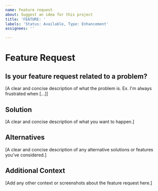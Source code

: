 ```yaml
---
name: Feature request
about: Suggest an idea for this project
title: 'FEATURE: '
labels: 'Status: Available, Type: Enhancement'
assignees: ''

---
```


# Feature Request

## Is your feature request related to a problem?

[A clear and concise description of what the problem is. Ex. I'm always frustrated when [...]]

## Solution

[A clear and concise description of what you want to happen.]

## Alternatives

[A clear and concise description of any alternative solutions or features you've considered.]

## Additional Context

[Add any other context or screenshots about the feature request here.]
